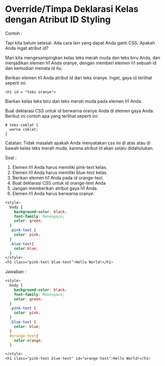 # Override/Timpa Deklarasi Kelas dengan Atribut ID Styling

Contoh :

Tapi kita belum selesai. Ada cara lain yang dapat Anda ganti CSS. Apakah Anda ingat atribut id?

Mari kita mengesampingkan kelas teks merah muda dan teks biru Anda, dan menjadikan elemen h1 Anda oranye, dengan memberi elemen h1 sebuah id dan kemudian menata id itu.

Berikan elemen h1 Anda atribut id dari teks oranye. Ingat, gaya id terlihat seperti ini:

```
<h1 id = "teks oranye">
```

Biarkan kelas teks biru dan teks merah muda pada elemen h1 Anda.

Buat deklarasi CSS untuk id berwarna oranye Anda di elemen gaya Anda. Berikut ini contoh apa yang terlihat seperti ini:

```
# teks-coklat {
  warna coklat;
}
```

Catatan: Tidak masalah apakah Anda menyatakan css ini di atas atau di bawah kelas teks merah muda, karena atribut id akan selalu didahulukan.

Soal :

1. Elemen h1 Anda harus memiliki pink-text kelas.
2. Elemen h1 Anda harus memiliki blue-text kelas.
3. Berikan elemen h1 Anda pada id orange-text.
4. Buat deklarasi CSS untuk id orange-text Anda
5. Jangan memberikan atribut gaya h1 Anda.
6. Elemen h1 Anda harus berwarna oranye.

```css
<style>
  body {
    background-color: black;
    font-family: Monospace;
    color: green;
  }
  .pink-text {
    color: pink;
  }
  .blue-text{
    color:blue;
  }
</style>
<h1 class="pink-text blue-text">Hello World!</h1>
```

Jawaban :

```css
<style>
  body {
    background-color: black;
    font-family: Monospace;
    color: green;
  }
  .pink-text {
    color: pink;
  }
  .blue-text {
    color: blue;
  }
  #orange-text{
    color:orange;
  }

</style>
<h1 class="pink-text blue-text" id="orange-text">Hello World!</h1>
```



